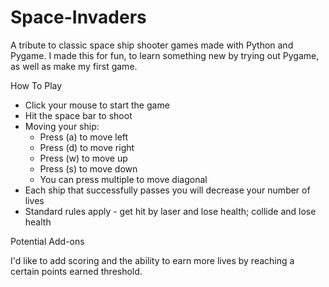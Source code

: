 # Space-Invaders
A tribute to classic space ship shooter games made with Python and Pygame. I made this for fun, to learn something new by trying out Pygame, as well as make my first game. 

How To Play
 - Click your mouse to start the game
 - Hit the space bar to shoot
 - Moving your ship:
    - Press (a) to move left
    - Press (d) to move right
    - Press (w) to move up
    - Press (s) to move down
    - You can press multiple to move diagonal
 - Each ship that successfully passes you will decrease your number of lives
 - Standard rules apply - get hit by laser and lose health; collide and lose health

Potential Add-ons
 
I'd like to add scoring and the ability to earn more lives by reaching a certain points earned threshold.